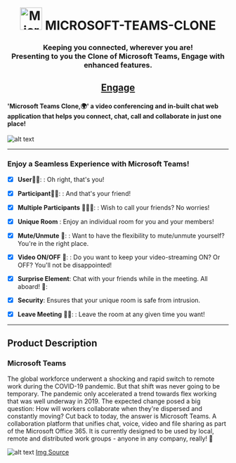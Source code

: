 <h1 id="top" align="center"> <img src="https://www.berkswellschool.org.uk/wp-content/uploads/2021/02/microsoft-teams-logo-png_480-480.png" alt="Microsoft" width="50.5" height="50.5"> MICROSOFT-TEAMS-CLONE</h1>
<h3 align="center"> Keeping you connected, wherever you are!<br>
Presenting to you the Clone of Microsoft Teams, Engage with enhanced features.<br></h3>
<h2 align="center"><a href="https://engage-microsoft-teams-clone.herokuapp.com/">Engage</a></h2>

#### 'Microsoft Teams Clone,:earth_africa:' a video conferencing and in-built chat web application that helps you connect, chat, call and collaborate in just one place!

![alt text](https://user-images.githubusercontent.com/72864182/125263925-0c04d000-e321-11eb-9e7f-f9abf691a9a7.png "Landing Page")  


------------------------------------------------------------------------------------------------------------------------------------------------------------------------------

### Enjoy a Seamless Experience with Microsoft Teams!  
- [x] **User**👱‍♂️:  : Oh right, that's you!   
- [x] **Participant**👱‍♀️:  : And that's your friend!  
- [x] **Multiple Participants** 👨‍👦‍👦:   : Wish to call your friends? No worries!  
- [x] **Unique Room**  : Enjoy an individual room for you and your members!  
- [x] **Mute/Unmute** 🎤: : Want to have the flexibility to mute/unmute yourself? You're in the right place.  
- [x] **Video ON/OFF** 👀: : Do you want to keep your video-streaming ON? Or OFF? You'll not be disappointed!  
- [x] **Surprise Element**: Chat with your friends while in the meeting. All aboard! 🎇:
- [x] **Security**: Ensures that your unique room is safe from intrusion. 
- [x] **Leave Meeting** 👩‍💻: : Leave the room at any given time you want!


------------------------------------------------------------------------------------------------------------------------------------------------------------------------------

## Product Description

### Microsoft Teams
The global workforce underwent a shocking and rapid switch to remote work during the COVID-19 pandemic. But that shift was never going to be temporary. The pandemic only accelerated a trend towards flex working that was well underway in 2019. The expected change posed a big question: How will workers collaborate when they're dispersed and constantly moving?
Cut back to today, the answer is Microsoft Teams. A collaboration platform that unifies chat, voice, video and file sharing as part of the Microsoft Office 365. It is currently designed to be used by local, remote and distributed work groups - anyone in any company, really! 🌃

![alt text](https://www.zdnet.com/a/hub/i/2021/04/27/ff2ca9e0-4b9c-4d45-bb1c-5ac48a1a5887/teams145million.jpg "MS Teams")
[Img Source](https://www.zdnet.com/article/microsoft-teams-is-now-at-145-million-daily-active-users/)

